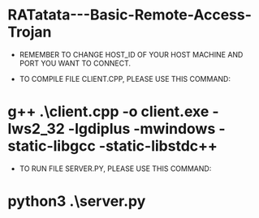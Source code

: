 # RATatata---Basic-Remote-Access-Trojan

- REMEMBER TO CHANGE HOST_ID OF YOUR HOST MACHINE AND PORT YOU WANT TO CONNECT.
  
- TO COMPILE FILE CLIENT.CPP, PLEASE USE THIS COMMAND:
# g++ .\client.cpp -o client.exe -lws2_32 -lgdiplus -mwindows -static-libgcc -static-libstdc++

- TO RUN FILE SERVER.PY, PLEASE USE THIS COMMAND:
# python3 .\server.py
